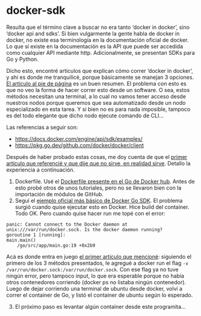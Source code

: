 # docker-sdk
Resulta que el término clave a buscar no era tanto ‘docker in docker’, sino ‘docker api and sdks’. Si bien vulgarmente la gente habla de docker in docker, no existe esa terminología en la documentación oficial de docker. Lo que sí existe en la documentación es la API que puede ser accedida como cualquier API mediante http. Adicionalmente, se presentan SDKs para Go y Python.

Dicho esto, encontré artículos que explican cómo correr ‘docker in docker’, y ahí es donde me tranquilicé, porque básicamente se manejan 3 opciones. [El artículo al pie de página](https://devopscube.com/run-docker-in-docker/) es un buen resumen. El problema con esto es que no veo la forma de hacer correr esto desde un software. O sea, estos métodos necesitan una terminal, a lo cual no vamos tener acceso desde nuestros nodos porque queremos que sea automatizado desde un nodo especializado en esta tarea. Y si bien no es para nada imposible, tampoco es del todo elegante que dicho nodo ejecute comando de CLI…

Las referencias a seguir son:
- https://docs.docker.com/engine/api/sdk/examples/
- https://pkg.go.dev/github.com/docker/docker/client 

Después de haber probado estas cosas, me doy cuenta de que el [primer artículo que referencié y que dije que no sirve, en realidad sirve](https://devopscube.com/run-docker-in-docker/). Detallo la experiencia a continuación.
1. Dockerfile. Usé el [Dockerfile presente en el Go de Docker hub](https://hub.docker.com/_/golang). Antes de esto probé otros de unos tutoriales, pero no se llevaron bien con la importación de módulos de GitHub.
2. Seguí el [ejemplo oficial más básico de Docker Go SDK](https://pkg.go.dev/github.com/docker/docker/client). El problema surgió cuando quise ejecutar esto en Docker. Hice build del container. Todo OK. Pero cuando quise hacer run me topé con el error:
```
panic: Cannot connect to the Docker daemon at unix:///var/run/docker.sock. Is the docker daemon running?
goroutine 1 [running]:
main.main()
	/go/src/app/main.go:19 +0x2b9
```
Acá es donde entra en juego [el primer artículo que mencioné](https://devopscube.com/run-docker-in-docker/): siguiendo el primero de los 3 métodos presentados, le agregué a docker run el flag `-v /var/run/docker.sock:/var/run/docker.sock`. Con ese flag ya no tuve ningún error, pero tampoco input, lo que era esperable porque no había otros contenedores corriendo (docker ps no listaba ningún contenedor). Luego de dejar corriendo una terminal de ubuntu desde docker, volví a correr el container de Go, y listó el container de ubuntu según lo esperado.

3. El próximo paso es levantar algún container desde este programita...
